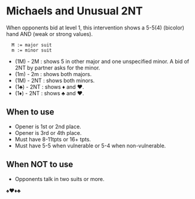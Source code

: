 # Michaels and Unusual 2NT

When opponents bid at level 1, this intervention shows a 5-5(4) (bicolor) hand AND (weak or strong values).

````
  M := major suit
  m := minor suit
````

- (1M) - 2M : shows 5 in other major and one unspecified minor. A bid of 2NT by partner asks for the minor.
- (1m) - 2m : shows both majors.
- (1M) - 2NT : shows both minors.
- (1♣) - 2NT : shows ♦ and ♥.
- (1♦) - 2NT : shows ♣ and ♥.

## When to use
- Opener is 1st or 2nd place.
- Opener is 3rd or 4th place.
- Must have 8-11tpts or 16+ tpts.
- Must have 5-5 when vulnerable or 5-4 when non-vulnerable.

## When NOT to use
- Opponents talk in two suits or more.

♠♥♦♣

